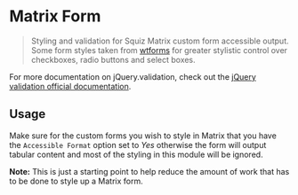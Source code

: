 # Matrix Form

[Bower]: (http://bower.io)
[Squiz Boilerplate]: (https://gitlab.squiz.net/boilerplate/squiz-boilerplate)

> Styling and validation for Squiz Matrix custom form accessible output. Some form styles taken from [wtforms](http://wtfforms.com/) for greater stylistic control over checkboxes, radio buttons and select boxes.

For more documentation on jQuery.validation, check out the [jQuery validation official documentation](http://jqueryvalidation.org/documentation).

## Usage

Make sure for the custom forms you wish to style in Matrix that you have the `Accessible Format` option set to *Yes* otherwise the form will output tabular content and most of the styling in this module will be ignored.

**Note:** This is just a starting point to help reduce the amount of work that has to be done to style up a Matrix form.